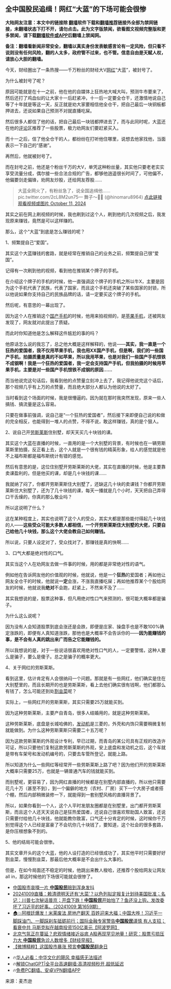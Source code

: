  <!-- 面包屑导航 --> <h2>全中国股民追缉！网红“大蓝”的下场可能会很惨</h2> <p class="notice"><b>大陆网友注意：本文中的链接除 <a href="https://github.com/bannedbook/fanqiang" >翻墙</a>软件下载和<a href="https://github.com/killgcd/justmysocks/blob/master/README.md">翻墙推荐</a>链接外全部为禁网链接，未翻墙状态下打不开，请勿点击。此为文字版禁闻，欲看图文视频完整版和更多禁闻，请下载<a href="https://github.com/bannedbook/fanqiang">翻墙软件或APP</a>后翻墙上禁闻网。</p><p>备注：翻墙看新闻非常安全，翻墙以真实身份发表敏感言论有一定风险，但只看不说则没有任何风险，翻的人太多，政府管不过来，也不管。信息自由是天赋人权，请放心大胆的翻墙。</b></p>  <div class="entry"> <p>今天，财经圈出了一条热搜——千万粉丝的财经大V<a href="https://www.bannedbook.org/bnews/tag/%e7%bd%91%e7%ba%a2/" class="st_tag internal_tag" rel="tag" title="标签 网红 下的日志">网红</a>“大蓝”，被封号了。</p> <p>为什么被封号了呢？</p> <p>原因可能就是在十一之前，他在他的自媒体上狂热地大喊大叫，预测牛市要来了，然后还打了鸡血似的让大家十一后赶紧冲，十一后一定要全仓干，还激情地说自己等了十年就是等这一天，反正就是劝大家要相信他全仓干，把自己最后一块铜板都押进去，还说如果自己预测不对就直播吃屎。</p> <p>然后很多人都信了他的话，把自己最后一块钱都押进去了，而与此同时呢，大蓝还在他的<span class='wp_keywordlink_affiliate'><a href="https://www.bannedbook.org/bnews/comments/" title="新闻评论" target="_blank">评论</a></span>区推荐了一些股票，极力劝网友们要赶紧买入。</p> <p>而十一之后，信了他全仓干的人，都纷纷在打听他住哪里，说想去他家找他，当面表示一下自己的“感谢”。</p> <p>再然后，他就被封号了。</p> <p>而在封号之前，他还是个粉丝千万的大V，单凭这种粉丝量，其实他只要老老实实享受流量分成，偶尔接一些合法合规的广告，都够他逍遥很长时间了，可他偏不，他偏要剑走偏锋，劝网友炒股，还给网友荐股……</p> <blockquote><p>大蓝全网火了，有粉丝急了，说全国追缉他…… pic.twitter.com/2cL8M2un75— 舞子〜💃💃 (@hinomaru8964) <a href="https://twitter.com/hinomaru8964/status/1844542395138048134?ref_src=twsrc%5Etfw">点此链接观看视频或图片 October 11, 2024</a></p></blockquote> <p>其实之前在网上刷视频的时候，我也刷到过这个人，刷到他的几次视频之后，我发现原来赚钱，竟然是可以这样赚的。</p> <p>那么，这个“大蓝”到底是怎么赚钱的呢？</p> <p>1、频繁提自己“爱国”。</p> <p>其实这个大蓝赚钱的套路，就是经常在推销自己的业务之前，频繁提自己很“爱国”。</p>  <p>记得有一次刷到他的视频，看到他在推销某个牌子的手机。</p> <p>在介绍这个牌子的手机的时候，他一直强调这个牌子的手机之所以牛X，主要是因为这个手机代表了民族，代表了国家，而且这个手机还突破了某些国家的封锁，所以他说如果你支持自己的民族品牌的话，请一定要买这个牌子的手机。</p> <p>然后呢，有意思的一幕出现了。</p> <p>因为这个人在推销这个<a href="https://www.bannedbook.org/bnews/tag/%E5%9B%BD%E4%BA%A7%E6%89%8B%E6%9C%BA/" class="st_tag internal_tag" rel="tag" title="标签 国产手机 下的日志">国产手机</a>的时候，他用来拍视频的，是<a href="https://www.bannedbook.org/bnews/tag/%e8%8b%b9%e6%9e%9c%e6%89%8b%e6%9c%ba/" class="st_tag internal_tag" rel="tag" title="标签 苹果手机 下的日志">苹果手机</a>，还被网友发现了，网友就对此提出了质疑。</p> <p>而此时你知道他是怎么解释这件尴尬的事的吗？</p> <p>他原话怎么说的我忘了，总之他大概是这样解释的，他说——<strong>其实，我一直是一个狂热的爱国者，我不仅用苹果手机，我也用XX国产手机，但是啊，我们的一些国产手机，拍摄质量是真的不如苹果，所以我用苹果，也是对我们一些国产手机恨铁不成钢啊！我是一个狂热的爱国者，我一定会支持国产手机，但我拍摄的时候用苹果手机，主要是对一些国产手机恨铁不成钢的原因&#8230;&#8230;</strong></p> <p>而当他说完这句话后，我看到他的点赞量立刻冲上去了，我记得他说完这个话后，那个视频几乎有上万的点赞量，而且绝大部分人都认为他说的太好了。</p> <p>当时看到这个场面的时候，我是很懵逼的。因为就在那时我突然发现，原来一些人搞钱、搞流量是这么容易。</p> <p>只要在做事前强调，说自己是“一个狂热的爱国者”，然后接下来即便自己说的和做的完全相反，也能得到一堆人的点赞，不得不说，敢这样赚钱，真的是个狠人。</p> <p>2、说自己开<a href="https://www.bannedbook.org/bnews/tag/%E5%8A%B3%E6%96%AF%E8%8E%B1%E6%96%AF/" class="st_tag internal_tag" rel="tag" title="标签 劳斯莱斯 下的日志">劳斯莱斯</a>住别墅，却天天买几十块钱的课。</p> <p>其实这个大蓝在直播的时候，一直用的是一个大别墅的背景，有时候也在一辆劳斯莱斯里拍摄，反正看上去，这个人就是一个很有钱的精英形象，给人的感觉就是他不上福布斯都是福布斯统计有错的感觉。</p> <p>然后有意思的是，这位住别墅开劳斯莱斯的大佬，其实在直播的时候，他是主要靠卖课盈利的，但是他买的课，却是几十块钱的课&#8230;&#8230;</p>  <p>我就纳了闷了，你都开劳斯莱斯住大别墅了，还缺这几十块的卖课钱？你都开劳斯莱斯住大别墅了，还为了几十块钱的课，每天一播就是几个小时，天天把自己弄得口干舌燥的，你真的那么敬业吗？</p> <p>所以这说明了什么？</p> <p>这在某种程度上，其实也说明了这个人的受众，其实大都是那些能付得起几十块钱的人——<strong>这些受众可能大多数人都相信，一个开劳斯莱斯住大别墅的大佬，只要自己给他几十块钱，那么这个大佬会教自己如何赚钱。</strong></p> <p>所以说，只要人设定对了，受众找对了，那赚钱是真的快啊&#8230;&#8230;</p> <p>3、口气大都是绝对性的口气。</p> <p>其实当这个人在劝网友去做一件事的时候，用的都是非常绝对性的语气。</p> <p>例如他在告诉网友他的价值观的时候，他就说，他是一个<strong>狂热</strong>的爱国者；再如他让网友全仓干的时候，他就说<strong>一定</strong>会涨，不涨我直播吃屎；再如他推荐某个个股给网友的时候，他就说我<strong>绝对</strong>不会跑，赶紧上，不然来不及了……</p> <p>其实我想说的是，股票这种事，但凡用绝对性口气来预测的，很可能大概率都是骗子。</p> <p>为什么这么说呢？</p> <p>因为没有人会知道股票到底会涨还是会跌，即便是庄家、操盘手也是不敢100%确定涨跌的，即便有人真知道涨跌，那他也是大概率不会告诉你的——<strong>因为能赚钱的事，是不会有人真的跳出来广而告之它能赚钱的。</strong></p> <p>所以我想说的是，对于一些说话很喜欢用绝对性口气的人，一定要警惕，这种人要么是骗子，要么是傻子。总之是骗子的概率更大。</p> <p>4、关于网红的劳斯莱斯。</p>  <p>看到这里，估计肯定有人会很纳闷一个问题。那就是有一些网红，他们确实是住在大别墅里的，而且长期开的也是劳斯莱斯，看上去他们确实很有钱啊，他们都那么有钱了，怎么可能还到处<a href="https://www.bannedbook.org/bnews/tag/%E5%89%B2%E9%9F%AD%E8%8F%9C/" class="st_tag internal_tag" rel="tag" title="标签 割韭菜 下的日志">割韭菜</a>呢？</p> <p>实际上，一些网红开的劳斯莱斯，其实只需要25万就能买到。</p> <p>因为这种劳斯莱斯，主要产自青岛，很多人结婚用的，就是这种劳斯莱斯。</p> <p>这种劳斯莱斯，底盘是长城哈佛的，<a href="https://www.bannedbook.org/bnews/tag/%e5%8f%91%e5%8a%a8%e6%9c%ba/" class="st_tag internal_tag" rel="tag" title="标签 发动机 下的日志">发动机</a>是三菱的，外壳和内饰只需要稍微复制就能做到。为什么这种劳斯莱斯只需要二十五万呢？</p> <p>因为这款劳斯莱斯的外观设计专利，早已过期，而青岛的某公司具有正规的改造许可证，所以只要他们复制这款劳斯莱斯的外观，安上底盘和发动机之后，这个车就是带有车架号和发动机编号的，只要去车管所登记，就能上路。</p> <p>所以知道为什么一些网红等经常开一些劳斯莱斯上路了吧？因为他们开的劳斯莱斯大概率只需要25万，也就是一辆普通汽车的钱就能买到。</p> <p>而别墅呢，更容易了，因为网红直播的时候都是在别墅内部直播的，所以他只需要花几十万（甚至不到），到一个偏僻的地方（农村、厂房）买下一个大房子或者搭个棚，然后内部稍微装修一下，就能得到一套别墅风格的直播背景了。</p> <p>所以，如果你看到一个人，这个人平时发朋友圈都是在别墅里，出门都开劳斯莱斯，而且这个人还天天说自己是狂热爱国者，还说自己很喜欢帮助国人致富，还说只需要付给他几十块钱，他就能教你致富，口气还十分肯定的时候，这时候你千万别觉得这个人已经是富豪了不会坑你几十块钱了，要知道，这个社会的很多套路，是你压根想象不到的。</p> <p>5、他的结局可能会很惨。</p> <p>其实文章开头的这个大蓝，他的人设打造的已经很成功了，其实他平时只需要好好割韭菜，慢慢割韭菜，那最后他大概率是不会出什么大事的。</p> <p>但是，在如今局面还不稳定的时候，他跳出来教人梭哈，还推荐个股给网友让网友all in，那这时候他的下场很可能就会很惨了。</p> <!--<div id="taboola-mid-1"></div>--><ul class='op-related-articles' title='相关阅读'> <li><a href='https://www.bannedbook.org/bnews/ccpdope/20241010/2099910.html' target='_blank'>中国股市哀嚎一片 <b>中国股民</b>赔到浑身发抖</a></li> <li><a href='https://www.bannedbook.org/bnews/sohnews/20241009/2099355.html' target='_blank'>20241009直播：赖清德明天还有‘大菜’？以色列拟定报复计划待美国批准；名记：川普七次秘话普京；开盘下跌！<b>中国股民</b>开始怕了？鱼还没上钩，发改委坏了习近平的好事。（20241009 第1659期）</a></li> <li><a href='https://www.bannedbook.org/bnews/bannedvideo/20240929/2095255.html' target='_blank'>🏠💥阿根廷爆发！米莱废法 房地产翻天 百姓迎来大福；中国大哗！习近平一脚踩油门、一脚踩刹车砥砺前行；国际金融专家警告<b>中国股民</b>谨慎 有人支招；看衰中共 马斯克拟在越南投资150亿美元【阿波罗网】</a></li> <li><a href='https://www.bannedbook.org/bnews/bannedvideo/20240813/2074120.html' target='_blank'>北京气氛正在蔓延？悲观情绪接近谷底 A股再现罕见地量！研究：股票亏损压力大 <b>中国股民</b>急诊人数增多【财经早报】</a></li> <li><a href='https://www.bannedbook.org/bnews/topimagenews/20240811/2073269.html' target='_blank'>【微博精粹】这国股市暴涨 预言<b>中国股民</b>翻身日</a></li> </ul> <ul class="texttj"> <!--<li>🔥<a href="https://www.bannedbook.org/bnews/ssgc/20230219/1850782.html" target="_blank">法国犹太老板：神告诉我们，只有一位中国人能救人类</a></li>--> <li>🔥<a href="https://www.bannedbook.org/bnews/comments/20220220/1694796.html" target="_blank">华人必看：中华文化的飓风 幸福感无法描述</a></li> <li>🔥<a href="https://github.com/bannedbook/fanqiang/wiki/V2ray%E6%9C%BA%E5%9C%BA" target="_blank">解锁ChatGPT|全平台高速翻墙:高清视频秒开,超低延迟</a></li> <li>🔥<a href="https://github.com/bannedbook/fanqiang/wiki/%E7%A6%81%E9%97%BB%E7%BD%91%E5%AE%89%E5%8D%93%E7%BF%BB%E5%A2%99%E6%96%B0%E9%97%BBAPP" target="_blank">免费PC翻墙、安卓VPN翻墙APP</a></li> </ul><p class="src-info">来源：麦杰逊 </p> <a name='sharetosocial'></a> <div style="margin-bottom:5px;padding-bottom:5px;clear:both"> <div id="archive-pix-1" class="banner-ads"> <!-- AuctionX Display platform tag START --> <div id="27602x728x90x621x_ADSLOT1" clicktrack="%%CLICK_URL_ESC%%"></div>  <!-- AuctionX Display platform tag END --> </div> <div id="archive-pix-2" class="banner-ads"> <!-- AuctionX Display platform tag START --> <div id="27556x300x250x621x_ADSLOT1" clicktrack="%%CLICK_URL_ESC%%" style="margin:0 auto;text-align:center"></div>  <!-- AuctionX Display platform tag END --> </div> </div>  <div id="archive-pix-1" class="banner-ads"> <!-- AuctionX Display platform tag START --> <div id="27603x728x90x621x_ADSLOT1" clicktrack="%%CLICK_URL_ESC%%"></div>  <!-- AuctionX Display platform tag END --> </div> </div><!--END ENTRY--> 